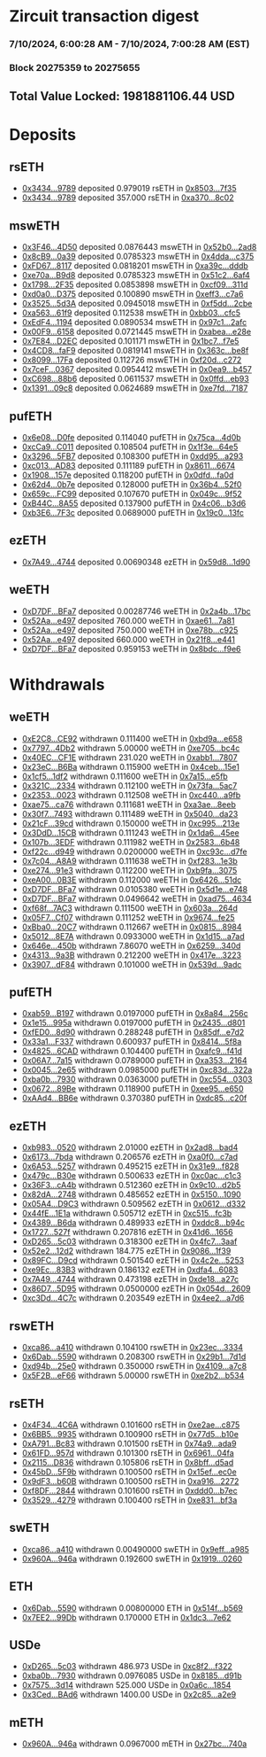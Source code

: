 # Zircuit transaction digest
### 7/10/2024, 6:00:28 AM - 7/10/2024, 7:00:28 AM (EST)
### Block 20275359 to 20275655

## Total Value Locked: 1981881106.44 USD

# Deposits
## rsETH
- [0x3434...9789](https://etherscan.io/address/0x34349c5569e7B846c3558961552D2202760A9789) deposited 0.979019 rsETH in [0x8503...7f35](https://etherscan.io/tx/0x34349c5569e7B846c3558961552D2202760A9789)
- [0x3434...9789](https://etherscan.io/address/0x34349c5569e7B846c3558961552D2202760A9789) deposited 357.000 rsETH in [0xa370...8c02](https://etherscan.io/tx/0x34349c5569e7B846c3558961552D2202760A9789)
## mswETH
- [0x3F46...4D50](https://etherscan.io/address/0x3F46DF4e41aeBE228cf28D91F4739ff6F8a44D50) deposited 0.0876443 mswETH in [0x52b0...2ad8](https://etherscan.io/tx/0x3F46DF4e41aeBE228cf28D91F4739ff6F8a44D50)
- [0x8cB9...0a39](https://etherscan.io/address/0x8cB9cd97984B2F4fc9A8e12a399A9160fAa50a39) deposited 0.0785323 mswETH in [0x4dda...c375](https://etherscan.io/tx/0x8cB9cd97984B2F4fc9A8e12a399A9160fAa50a39)
- [0xFD67...8117](https://etherscan.io/address/0xFD67abb333f2a7B575468d21E1E4c43b309b8117) deposited 0.0818201 mswETH in [0xa39c...dddb](https://etherscan.io/tx/0xFD67abb333f2a7B575468d21E1E4c43b309b8117)
- [0xe70a...B9d8](https://etherscan.io/address/0xe70aC5fA76827147D1484044fD2C5A2eFAB6B9d8) deposited 0.0785323 mswETH in [0x51c2...6af4](https://etherscan.io/tx/0xe70aC5fA76827147D1484044fD2C5A2eFAB6B9d8)
- [0x1798...2F35](https://etherscan.io/address/0x179803F5E828ee31Fdac85aa391105E5a1fF2F35) deposited 0.0853898 mswETH in [0xcf09...311d](https://etherscan.io/tx/0x179803F5E828ee31Fdac85aa391105E5a1fF2F35)
- [0xd0a0...D375](https://etherscan.io/address/0xd0a0dF428c5261e8d9603cB3FD250728F8f2D375) deposited 0.100890 mswETH in [0xeff3...c7a6](https://etherscan.io/tx/0xd0a0dF428c5261e8d9603cB3FD250728F8f2D375)
- [0x3525...5d3A](https://etherscan.io/address/0x35252527eE1eCE19e5ae07Ae3b37b0e51Ca05d3A) deposited 0.0945018 mswETH in [0xf5dd...2cbe](https://etherscan.io/tx/0x35252527eE1eCE19e5ae07Ae3b37b0e51Ca05d3A)
- [0xa563...61f9](https://etherscan.io/address/0xa5631eDAeD3e48677Aaf1D502334ef3E59e261f9) deposited 0.112538 mswETH in [0xbb03...cfc5](https://etherscan.io/tx/0xa5631eDAeD3e48677Aaf1D502334ef3E59e261f9)
- [0xEdF4...1194](https://etherscan.io/address/0xEdF47c4D48C8196BAB899B8A97BF811932C11194) deposited 0.0890534 mswETH in [0x97c1...2afc](https://etherscan.io/tx/0xEdF47c4D48C8196BAB899B8A97BF811932C11194)
- [0x00F9...6158](https://etherscan.io/address/0x00F967CC4757A100A505216ff52e62b7f9C46158) deposited 0.0721445 mswETH in [0xabea...e28e](https://etherscan.io/tx/0x00F967CC4757A100A505216ff52e62b7f9C46158)
- [0x7E84...D2EC](https://etherscan.io/address/0x7E848d4b4b7268ffcB7E2Ba859E8D877D36FD2EC) deposited 0.101171 mswETH in [0x1bc7...f7e5](https://etherscan.io/tx/0x7E848d4b4b7268ffcB7E2Ba859E8D877D36FD2EC)
- [0x4CD8...faF9](https://etherscan.io/address/0x4CD8C914DDCa297ae0B12C5f56E085C84141faF9) deposited 0.0819141 mswETH in [0x363c...be8f](https://etherscan.io/tx/0x4CD8C914DDCa297ae0B12C5f56E085C84141faF9)
- [0x8099...17Fa](https://etherscan.io/address/0x80994446cA128126e75d6A346A8B34Ffb37f17Fa) deposited 0.112726 mswETH in [0xf20d...c272](https://etherscan.io/tx/0x80994446cA128126e75d6A346A8B34Ffb37f17Fa)
- [0x7ceF...0367](https://etherscan.io/address/0x7ceFCd0da6D76545E5f3d40C3597069D2B220367) deposited 0.0954412 mswETH in [0x0ea9...b457](https://etherscan.io/tx/0x7ceFCd0da6D76545E5f3d40C3597069D2B220367)
- [0xC698...88b6](https://etherscan.io/address/0xC698a38544c55eBF5708C9DD1E5d4594451588b6) deposited 0.0611537 mswETH in [0x0ffd...eb93](https://etherscan.io/tx/0xC698a38544c55eBF5708C9DD1E5d4594451588b6)
- [0x1391...09c8](https://etherscan.io/address/0x1391E6E1aE398A2d3C37843B7129c0032A4C09c8) deposited 0.0624689 mswETH in [0xe7fd...7187](https://etherscan.io/tx/0x1391E6E1aE398A2d3C37843B7129c0032A4C09c8)
## pufETH
- [0x6e08...D0fe](https://etherscan.io/address/0x6e08a95d95DdB2dE2544fC8B47189E061c34D0fe) deposited 0.114040 pufETH in [0x75ca...4d0b](https://etherscan.io/tx/0x6e08a95d95DdB2dE2544fC8B47189E061c34D0fe)
- [0xcCa9...C011](https://etherscan.io/address/0xcCa9DD037D5f5F0a66F99B6E3A610B349756C011) deposited 0.108504 pufETH in [0x1f3e...64e5](https://etherscan.io/tx/0xcCa9DD037D5f5F0a66F99B6E3A610B349756C011)
- [0x3296...5FB7](https://etherscan.io/address/0x329696a9a2827b6ec91Bf97e003F3d3B20B85FB7) deposited 0.108300 pufETH in [0xdd95...a293](https://etherscan.io/tx/0x329696a9a2827b6ec91Bf97e003F3d3B20B85FB7)
- [0xc013...AD83](https://etherscan.io/address/0xc0136977f7FeE92564F43f8BbCaBe8A8922DAD83) deposited 0.111189 pufETH in [0x8611...6674](https://etherscan.io/tx/0xc0136977f7FeE92564F43f8BbCaBe8A8922DAD83)
- [0x1908...157e](https://etherscan.io/address/0x19081cAC380405eBf5E563673D719aB42DeC157e) deposited 0.118200 pufETH in [0x0dfd...fa0d](https://etherscan.io/tx/0x19081cAC380405eBf5E563673D719aB42DeC157e)
- [0x62d4...0b7e](https://etherscan.io/address/0x62d4B6067Aaa29904ccfa048a7183BF52E5E0b7e) deposited 0.128000 pufETH in [0x36b4...52f0](https://etherscan.io/tx/0x62d4B6067Aaa29904ccfa048a7183BF52E5E0b7e)
- [0x659c...FC99](https://etherscan.io/address/0x659c14d240eD483575Ca7f5900020AEca531FC99) deposited 0.107670 pufETH in [0x049c...9f52](https://etherscan.io/tx/0x659c14d240eD483575Ca7f5900020AEca531FC99)
- [0xB44C...8A55](https://etherscan.io/address/0xB44C3527099F47385c2fe2170c82ADe159808A55) deposited 0.137900 pufETH in [0x4c06...b3d6](https://etherscan.io/tx/0xB44C3527099F47385c2fe2170c82ADe159808A55)
- [0xb3E6...7F3c](https://etherscan.io/address/0xb3E652f1cf085F93115F148A27fE32f674Be7F3c) deposited 0.0689000 pufETH in [0x19c0...13fc](https://etherscan.io/tx/0xb3E652f1cf085F93115F148A27fE32f674Be7F3c)
## ezETH
- [0x7A49...4744](https://etherscan.io/address/0x7A493Be5c2ce014cD049Bf178a1ac0Db1B434744) deposited 0.00690348 ezETH in [0x59d8...1d90](https://etherscan.io/tx/0x7A493Be5c2ce014cD049Bf178a1ac0Db1B434744)
## weETH
- [0xD7DF...BFa7](https://etherscan.io/address/0xD7DF7E085214743530afF339aFC420c7c720BFa7) deposited 0.00287746 weETH in [0x2a4b...17bc](https://etherscan.io/tx/0xD7DF7E085214743530afF339aFC420c7c720BFa7)
- [0x52Aa...e497](https://etherscan.io/address/0x52Aa899454998Be5b000Ad077a46Bbe360F4e497) deposited 760.000 weETH in [0xae61...7a81](https://etherscan.io/tx/0x52Aa899454998Be5b000Ad077a46Bbe360F4e497)
- [0x52Aa...e497](https://etherscan.io/address/0x52Aa899454998Be5b000Ad077a46Bbe360F4e497) deposited 750.000 weETH in [0xe78b...c925](https://etherscan.io/tx/0x52Aa899454998Be5b000Ad077a46Bbe360F4e497)
- [0x52Aa...e497](https://etherscan.io/address/0x52Aa899454998Be5b000Ad077a46Bbe360F4e497) deposited 660.000 weETH in [0x21f8...e441](https://etherscan.io/tx/0x52Aa899454998Be5b000Ad077a46Bbe360F4e497)
- [0xD7DF...BFa7](https://etherscan.io/address/0xD7DF7E085214743530afF339aFC420c7c720BFa7) deposited 0.959153 weETH in [0x8bdc...f9e6](https://etherscan.io/tx/0xD7DF7E085214743530afF339aFC420c7c720BFa7)
# Withdrawals
## weETH
- [0xE2C8...CE92](https://etherscan.io/address/0xE2C887b8d1b9E24c6Dc544ebe3d17b3c1D47CE92) withdrawn 0.111400 weETH in [0xbd9a...e658](https://etherscan.io/tx/0xE2C887b8d1b9E24c6Dc544ebe3d17b3c1D47CE92)
- [0x7797...4Db2](https://etherscan.io/address/0x7797f7672D78E8f70bC8c390678DEd78BcCa4Db2) withdrawn 5.00000 weETH in [0xe705...bc4c](https://etherscan.io/tx/0x7797f7672D78E8f70bC8c390678DEd78BcCa4Db2)
- [0x40EC...CF1E](https://etherscan.io/address/0x40ECd16F50d076B0CD79249b7a0314e3fa57CF1E) withdrawn 231.020 weETH in [0xabb1...7807](https://etherscan.io/tx/0x40ECd16F50d076B0CD79249b7a0314e3fa57CF1E)
- [0x23eC...B6Ba](https://etherscan.io/address/0x23eCCe0B29362DDF05EE66eA802aCDD8E511B6Ba) withdrawn 0.115900 weETH in [0x4ceb...15e1](https://etherscan.io/tx/0x23eCCe0B29362DDF05EE66eA802aCDD8E511B6Ba)
- [0x1cf5...1df2](https://etherscan.io/address/0x1cf5c38A30d04B4F606c99Fe9C2238AA26cD1df2) withdrawn 0.111600 weETH in [0x7a15...e5fb](https://etherscan.io/tx/0x1cf5c38A30d04B4F606c99Fe9C2238AA26cD1df2)
- [0x321C...2334](https://etherscan.io/address/0x321CB60C3D5925318d3ccc819133a9639bfc2334) withdrawn 0.112100 weETH in [0x73fa...5ac7](https://etherscan.io/tx/0x321CB60C3D5925318d3ccc819133a9639bfc2334)
- [0x2353...0023](https://etherscan.io/address/0x23535Fb21A39a40F031ff026711c1DC4350b0023) withdrawn 0.112508 weETH in [0xc440...a9fb](https://etherscan.io/tx/0x23535Fb21A39a40F031ff026711c1DC4350b0023)
- [0xae75...ca76](https://etherscan.io/address/0xae7581eBA8a5563f8Ea3B0d97b8B5D1C7eE9ca76) withdrawn 0.111681 weETH in [0xa3ae...8eeb](https://etherscan.io/tx/0xae7581eBA8a5563f8Ea3B0d97b8B5D1C7eE9ca76)
- [0x30f7...7493](https://etherscan.io/address/0x30f7bE787F25Aa8641fF3617f53e76Cc06107493) withdrawn 0.111489 weETH in [0x5040...da23](https://etherscan.io/tx/0x30f7bE787F25Aa8641fF3617f53e76Cc06107493)
- [0x21cF...39cd](https://etherscan.io/address/0x21cF10E47886cA7FDBa5EEdd96dA4D51319939cd) withdrawn 0.150000 weETH in [0xc995...213e](https://etherscan.io/tx/0x21cF10E47886cA7FDBa5EEdd96dA4D51319939cd)
- [0x3DdD...15CB](https://etherscan.io/address/0x3DdDA9CeeF8420f5789dF1B2F506b3cf1e6D15CB) withdrawn 0.111243 weETH in [0x1da6...45ee](https://etherscan.io/tx/0x3DdDA9CeeF8420f5789dF1B2F506b3cf1e6D15CB)
- [0x107b...3EDF](https://etherscan.io/address/0x107bCCE43EA521bD8bC2B2F4a163641c4Ac53EDF) withdrawn 0.111982 weETH in [0x2583...6b48](https://etherscan.io/tx/0x107bCCE43EA521bD8bC2B2F4a163641c4Ac53EDF)
- [0xf22c...d949](https://etherscan.io/address/0xf22cc111a669Ea65EDdACf22fAC434d249bFd949) withdrawn 0.0200000 weETH in [0xc93c...d7fe](https://etherscan.io/tx/0xf22cc111a669Ea65EDdACf22fAC434d249bFd949)
- [0x7c04...A8A9](https://etherscan.io/address/0x7c044980e1E6C753226A62998E4675eB73C0A8A9) withdrawn 0.111638 weETH in [0xf283...1e3b](https://etherscan.io/tx/0x7c044980e1E6C753226A62998E4675eB73C0A8A9)
- [0xe274...91e3](https://etherscan.io/address/0xe2746436d5FfA2FD6c42CE15d706AB8BB79e91e3) withdrawn 0.112200 weETH in [0xb9fa...3075](https://etherscan.io/tx/0xe2746436d5FfA2FD6c42CE15d706AB8BB79e91e3)
- [0xeA00...0B3E](https://etherscan.io/address/0xeA005A6e6f7E14AC9D77D06AeBBbc7e50b0D0B3E) withdrawn 0.112000 weETH in [0x6426...51dc](https://etherscan.io/tx/0xeA005A6e6f7E14AC9D77D06AeBBbc7e50b0D0B3E)
- [0xD7DF...BFa7](https://etherscan.io/address/0xD7DF7E085214743530afF339aFC420c7c720BFa7) withdrawn 0.0105380 weETH in [0x5d1e...e748](https://etherscan.io/tx/0xD7DF7E085214743530afF339aFC420c7c720BFa7)
- [0xD7DF...BFa7](https://etherscan.io/address/0xD7DF7E085214743530afF339aFC420c7c720BFa7) withdrawn 0.0496642 weETH in [0xad75...4634](https://etherscan.io/tx/0xD7DF7E085214743530afF339aFC420c7c720BFa7)
- [0xf68f...7AC3](https://etherscan.io/address/0xf68fCeBa40f9Fb1d7B21F8FDA1a671ba900D7AC3) withdrawn 0.111500 weETH in [0x603a...264d](https://etherscan.io/tx/0xf68fCeBa40f9Fb1d7B21F8FDA1a671ba900D7AC3)
- [0x05F7...Cf07](https://etherscan.io/address/0x05F766fb8C3d217dedEC695E13be493f7edcCf07) withdrawn 0.111252 weETH in [0x9674...fe25](https://etherscan.io/tx/0x05F766fb8C3d217dedEC695E13be493f7edcCf07)
- [0xBba0...20C7](https://etherscan.io/address/0xBba0165773D9695bf8F412D2E0E68bC6afb320C7) withdrawn 0.112667 weETH in [0x0815...8984](https://etherscan.io/tx/0xBba0165773D9695bf8F412D2E0E68bC6afb320C7)
- [0x5012...8E7A](https://etherscan.io/address/0x501284716fe3a3D2e3d60AF7334d5de670Db8E7A) withdrawn 0.0933000 weETH in [0x1d15...a7ad](https://etherscan.io/tx/0x501284716fe3a3D2e3d60AF7334d5de670Db8E7A)
- [0x646e...450b](https://etherscan.io/address/0x646e3F342E8A22C693f0ec4bAf40d6F60cC8450b) withdrawn 7.86070 weETH in [0x6259...340d](https://etherscan.io/tx/0x646e3F342E8A22C693f0ec4bAf40d6F60cC8450b)
- [0x4313...9a3B](https://etherscan.io/address/0x4313E349a7Cd5533dEbA71A902d3EC26d4f59a3B) withdrawn 0.212200 weETH in [0x417e...3223](https://etherscan.io/tx/0x4313E349a7Cd5533dEbA71A902d3EC26d4f59a3B)
- [0x3907...dF84](https://etherscan.io/address/0x3907f8df5337B3f82e118361922b090e298adF84) withdrawn 0.101000 weETH in [0x539d...9adc](https://etherscan.io/tx/0x3907f8df5337B3f82e118361922b090e298adF84)
## pufETH
- [0xab59...B197](https://etherscan.io/address/0xab59E33C72cD9b3d0a7B2fc9B5E6c4ff7fB7B197) withdrawn 0.0197000 pufETH in [0x8a84...256c](https://etherscan.io/tx/0xab59E33C72cD9b3d0a7B2fc9B5E6c4ff7fB7B197)
- [0x1e15...995a](https://etherscan.io/address/0x1e157b24C1270F0FF1C1dC6ee41EbB401EAc995a) withdrawn 0.0197000 pufETH in [0x2435...d801](https://etherscan.io/tx/0x1e157b24C1270F0FF1C1dC6ee41EbB401EAc995a)
- [0xfED0...8d90](https://etherscan.io/address/0xfED0aFAb7B8339fFb518941AaF5b6c4cd2478d90) withdrawn 0.288248 pufETH in [0x85df...e7d2](https://etherscan.io/tx/0xfED0aFAb7B8339fFb518941AaF5b6c4cd2478d90)
- [0x33a1...F337](https://etherscan.io/address/0x33a12aC1491C187DD65CeB3718a9f6D4598BF337) withdrawn 0.600937 pufETH in [0x8414...5f8a](https://etherscan.io/tx/0x33a12aC1491C187DD65CeB3718a9f6D4598BF337)
- [0x4825...6CAD](https://etherscan.io/address/0x4825ca1C9815d9484342209C38B67A5c179B6CAD) withdrawn 0.104400 pufETH in [0xafc9...f41d](https://etherscan.io/tx/0x4825ca1C9815d9484342209C38B67A5c179B6CAD)
- [0x06A7...7a15](https://etherscan.io/address/0x06A70f6a98A9E54CF5d004afDD484d6676A57a15) withdrawn 0.0789000 pufETH in [0xa353...2164](https://etherscan.io/tx/0x06A70f6a98A9E54CF5d004afDD484d6676A57a15)
- [0x0045...2e65](https://etherscan.io/address/0x004519C5BC902ed22299CdF87dB3951600d22e65) withdrawn 0.0985000 pufETH in [0xc83d...322a](https://etherscan.io/tx/0x004519C5BC902ed22299CdF87dB3951600d22e65)
- [0xba0b...7930](https://etherscan.io/address/0xba0bB8129072A6dc308cAa9a490c0008101d7930) withdrawn 0.0363000 pufETH in [0xc554...0303](https://etherscan.io/tx/0xba0bB8129072A6dc308cAa9a490c0008101d7930)
- [0x0672...89Be](https://etherscan.io/address/0x067242eD93FDdbE26a84fD1C5d761843F1a089Be) withdrawn 0.118900 pufETH in [0xee95...e650](https://etherscan.io/tx/0x067242eD93FDdbE26a84fD1C5d761843F1a089Be)
- [0xAAd4...BB6e](https://etherscan.io/address/0xAAd4a701FDD9f39e2470cf0b1C7F9D34bF9fBB6e) withdrawn 0.370380 pufETH in [0xdc85...c20f](https://etherscan.io/tx/0xAAd4a701FDD9f39e2470cf0b1C7F9D34bF9fBB6e)
## ezETH
- [0xb983...0520](https://etherscan.io/address/0xb9837bd8bf356022e8af6D467cC2A92217f00520) withdrawn 2.01000 ezETH in [0x2ad8...bad4](https://etherscan.io/tx/0xb9837bd8bf356022e8af6D467cC2A92217f00520)
- [0x6173...7bda](https://etherscan.io/address/0x61735C10Dd14b694C1AEe4A3cE37800e54167bda) withdrawn 0.206576 ezETH in [0xa0f0...c7ad](https://etherscan.io/tx/0x61735C10Dd14b694C1AEe4A3cE37800e54167bda)
- [0x6A53...5257](https://etherscan.io/address/0x6A535943462b7b5B68539bEA62350b8BFCC75257) withdrawn 0.495215 ezETH in [0x31e9...f828](https://etherscan.io/tx/0x6A535943462b7b5B68539bEA62350b8BFCC75257)
- [0x479c...B30e](https://etherscan.io/address/0x479cDF15fCA96807775c77B347f1E2861435B30e) withdrawn 0.500633 ezETH in [0xc0ac...c1c3](https://etherscan.io/tx/0x479cDF15fCA96807775c77B347f1E2861435B30e)
- [0x36F3...cA4b](https://etherscan.io/address/0x36F36ff1de7A0B0B3a7DE39E104015C0bAf3cA4b) withdrawn 0.512360 ezETH in [0x9c10...d2b5](https://etherscan.io/tx/0x36F36ff1de7A0B0B3a7DE39E104015C0bAf3cA4b)
- [0x82dA...2748](https://etherscan.io/address/0x82dAAb9c44bDCc17BD04698fEac1f7B960A72748) withdrawn 0.485652 ezETH in [0x5150...1090](https://etherscan.io/tx/0x82dAAb9c44bDCc17BD04698fEac1f7B960A72748)
- [0x05A4...D9C3](https://etherscan.io/address/0x05A49C3C0E8d984b63AB239856a41B22175eD9C3) withdrawn 0.509562 ezETH in [0x0612...d332](https://etherscan.io/tx/0x05A49C3C0E8d984b63AB239856a41B22175eD9C3)
- [0x44fE...1E1a](https://etherscan.io/address/0x44fE059ffBA5AF49B250A139937A996Ce0D51E1a) withdrawn 0.505712 ezETH in [0xc515...fc3b](https://etherscan.io/tx/0x44fE059ffBA5AF49B250A139937A996Ce0D51E1a)
- [0x4389...B6da](https://etherscan.io/address/0x4389426f8ADed01226Cc9e6f752239308006B6da) withdrawn 0.489933 ezETH in [0xddc8...b94c](https://etherscan.io/tx/0x4389426f8ADed01226Cc9e6f752239308006B6da)
- [0x1727...527f](https://etherscan.io/address/0x17278252d8C8e7D735494F9feCdBe73C9933527f) withdrawn 0.207816 ezETH in [0x41d6...1656](https://etherscan.io/tx/0x17278252d8C8e7D735494F9feCdBe73C9933527f)
- [0xD265...5c03](https://etherscan.io/address/0xD265907e974f149289CdE7a0204D6cDCebf95c03) withdrawn 0.318300 ezETH in [0x4fc7...3aaf](https://etherscan.io/tx/0xD265907e974f149289CdE7a0204D6cDCebf95c03)
- [0x52e2...12d2](https://etherscan.io/address/0x52e2cc4E5743983193f956E88B9fE247B00e12d2) withdrawn 184.775 ezETH in [0x9086...1f39](https://etherscan.io/tx/0x52e2cc4E5743983193f956E88B9fE247B00e12d2)
- [0x89FC...D9cd](https://etherscan.io/address/0x89FC354C28D3d1cb90A4cd849e154Eb49F34D9cd) withdrawn 0.501540 ezETH in [0x4c2e...5253](https://etherscan.io/tx/0x89FC354C28D3d1cb90A4cd849e154Eb49F34D9cd)
- [0xe9Ec...83B3](https://etherscan.io/address/0xe9EcDcE6B866B81436c582a1121d83fdb20A83B3) withdrawn 0.186132 ezETH in [0xdfa4...6083](https://etherscan.io/tx/0xe9EcDcE6B866B81436c582a1121d83fdb20A83B3)
- [0x7A49...4744](https://etherscan.io/address/0x7A493Be5c2ce014cD049Bf178a1ac0Db1B434744) withdrawn 0.473198 ezETH in [0xde18...a27c](https://etherscan.io/tx/0x7A493Be5c2ce014cD049Bf178a1ac0Db1B434744)
- [0x86D7...5D95](https://etherscan.io/address/0x86D739fd8E0e1187133584aA90a751a908855D95) withdrawn 0.0500000 ezETH in [0x054d...2609](https://etherscan.io/tx/0x86D739fd8E0e1187133584aA90a751a908855D95)
- [0xc3Dd...4C7c](https://etherscan.io/address/0xc3Dd9cD970AAd6E9280E9A6f5C98Cb51fAe34C7c) withdrawn 0.203549 ezETH in [0x4ee2...a7d6](https://etherscan.io/tx/0xc3Dd9cD970AAd6E9280E9A6f5C98Cb51fAe34C7c)
## rswETH
- [0xca86...a410](https://etherscan.io/address/0xca86E323C07e6F8ee2fFf548DB0a26A05dF3a410) withdrawn 0.104100 rswETH in [0x23ec...3334](https://etherscan.io/tx/0xca86E323C07e6F8ee2fFf548DB0a26A05dF3a410)
- [0x6Dab...5590](https://etherscan.io/address/0x6Dabc3D25b4F961e10c00248fbEEC7d634345590) withdrawn 0.208300 rswETH in [0x29b1...7d1d](https://etherscan.io/tx/0x6Dabc3D25b4F961e10c00248fbEEC7d634345590)
- [0xd94b...25e0](https://etherscan.io/address/0xd94bA27FEfAa5D995Edd80962253e02Eeec325e0) withdrawn 0.350000 rswETH in [0x4109...a7c8](https://etherscan.io/tx/0xd94bA27FEfAa5D995Edd80962253e02Eeec325e0)
- [0x5F2B...eF66](https://etherscan.io/address/0x5F2Bdf26F6528cE05AAC77D7fa52bac7A836eF66) withdrawn 5.00000 rswETH in [0xe2b2...b534](https://etherscan.io/tx/0x5F2Bdf26F6528cE05AAC77D7fa52bac7A836eF66)
## rsETH
- [0x4F34...4C6A](https://etherscan.io/address/0x4F345Ed500002D840CB3757Da80f4Bf435634C6A) withdrawn 0.101600 rsETH in [0xe2ae...c875](https://etherscan.io/tx/0x4F345Ed500002D840CB3757Da80f4Bf435634C6A)
- [0x6BB5...9935](https://etherscan.io/address/0x6BB50480bABb1c3a775E226A36cF557487fc9935) withdrawn 0.100900 rsETH in [0x77d5...b10e](https://etherscan.io/tx/0x6BB50480bABb1c3a775E226A36cF557487fc9935)
- [0xA791...Bc83](https://etherscan.io/address/0xA7916deb93775cEAd7c337a9f0522a8f16bBBc83) withdrawn 0.101500 rsETH in [0x74a9...ada9](https://etherscan.io/tx/0xA7916deb93775cEAd7c337a9f0522a8f16bBBc83)
- [0x61FD...957d](https://etherscan.io/address/0x61FDe926bde25051D9748E718188099cB55F957d) withdrawn 0.101300 rsETH in [0x6961...04fa](https://etherscan.io/tx/0x61FDe926bde25051D9748E718188099cB55F957d)
- [0x2115...D836](https://etherscan.io/address/0x21150EB1e92d481Ec91dEe7374a2Dd817A1cD836) withdrawn 0.105806 rsETH in [0x8bff...d5ad](https://etherscan.io/tx/0x21150EB1e92d481Ec91dEe7374a2Dd817A1cD836)
- [0x45bD...5F9b](https://etherscan.io/address/0x45bD8855E6c4b61f5d49343916E57d035d495F9b) withdrawn 0.100500 rsETH in [0x15ef...ec0e](https://etherscan.io/tx/0x45bD8855E6c4b61f5d49343916E57d035d495F9b)
- [0x9dF3...b60B](https://etherscan.io/address/0x9dF32D185CdC5a120eb8833f3962b098c4F6b60B) withdrawn 0.100500 rsETH in [0xa916...2272](https://etherscan.io/tx/0x9dF32D185CdC5a120eb8833f3962b098c4F6b60B)
- [0xf8DF...2844](https://etherscan.io/address/0xf8DF2aF9B37286Fdfa83FdB61B448f0041182844) withdrawn 0.101600 rsETH in [0xddd0...b7ec](https://etherscan.io/tx/0xf8DF2aF9B37286Fdfa83FdB61B448f0041182844)
- [0x3529...4279](https://etherscan.io/address/0x35297D62054C37169D984e7a6f7e0c868E3B4279) withdrawn 0.100400 rsETH in [0xe831...bf3a](https://etherscan.io/tx/0x35297D62054C37169D984e7a6f7e0c868E3B4279)
## swETH
- [0xca86...a410](https://etherscan.io/address/0xca86E323C07e6F8ee2fFf548DB0a26A05dF3a410) withdrawn 0.00490000 swETH in [0x9eff...a985](https://etherscan.io/tx/0xca86E323C07e6F8ee2fFf548DB0a26A05dF3a410)
- [0x960A...946a](https://etherscan.io/address/0x960AEFb627C60b8a70C909b61229657918de946a) withdrawn 0.192600 swETH in [0x1919...0260](https://etherscan.io/tx/0x960AEFb627C60b8a70C909b61229657918de946a)
## ETH
- [0x6Dab...5590](https://etherscan.io/address/0x6Dabc3D25b4F961e10c00248fbEEC7d634345590) withdrawn 0.00800000 ETH in [0x514f...b569](https://etherscan.io/tx/0x6Dabc3D25b4F961e10c00248fbEEC7d634345590)
- [0x7EE2...99Db](https://etherscan.io/address/0x7EE2E3220B5b154aD82329A1Dc2F4cA5d64499Db) withdrawn 0.170000 ETH in [0x1dc3...7e62](https://etherscan.io/tx/0x7EE2E3220B5b154aD82329A1Dc2F4cA5d64499Db)
## USDe
- [0xD265...5c03](https://etherscan.io/address/0xD265907e974f149289CdE7a0204D6cDCebf95c03) withdrawn 486.973 USDe in [0xc8f2...f322](https://etherscan.io/tx/0xD265907e974f149289CdE7a0204D6cDCebf95c03)
- [0xba0b...7930](https://etherscan.io/address/0xba0bB8129072A6dc308cAa9a490c0008101d7930) withdrawn 0.0976085 USDe in [0x8185...d91b](https://etherscan.io/tx/0xba0bB8129072A6dc308cAa9a490c0008101d7930)
- [0x7575...3d14](https://etherscan.io/address/0x757566B1867c370b8a3b571DC7783A12E65E3d14) withdrawn 525.000 USDe in [0x0a6c...1854](https://etherscan.io/tx/0x757566B1867c370b8a3b571DC7783A12E65E3d14)
- [0x3Ced...BAd6](https://etherscan.io/address/0x3Cedd71A142ac30501D40F314993F34311FeBAd6) withdrawn 1400.00 USDe in [0x2c85...a2e9](https://etherscan.io/tx/0x3Cedd71A142ac30501D40F314993F34311FeBAd6)
## mETH
- [0x960A...946a](https://etherscan.io/address/0x960AEFb627C60b8a70C909b61229657918de946a) withdrawn 0.0967000 mETH in [0x27bc...740a](https://etherscan.io/tx/0x960AEFb627C60b8a70C909b61229657918de946a)

